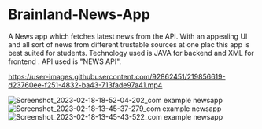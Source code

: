 # Brainland-News-App
A News app which fetches latest news from the API.
With an appealing UI and all sort of news from different trustable sources at one plac this app is best suited for students. 
Technology used is JAVA for backend and XML for frontend .
API used is "NEWS API".


https://user-images.githubusercontent.com/92862451/219856619-d23760ee-f251-4832-ba43-713fade97a41.mp4




![Screenshot_2023-02-18-18-52-04-202_com example newsapp](https://user-images.githubusercontent.com/92862451/219868331-2420b590-4347-49cb-9398-a3bbc704d09b.jpg)
![Screenshot_2023-02-18-13-45-37-279_com example newsapp](https://user-images.githubusercontent.com/92862451/219868332-30ea4aab-0d3b-4c5d-a395-618708d65600.jpg)
![Screenshot_2023-02-18-13-45-43-522_com example newsapp](https://user-images.githubusercontent.com/92862451/219868335-6584380a-31d6-4390-94c2-c595f17baa6f.jpg)
